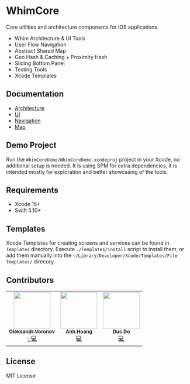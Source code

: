 # WhimCore
<!-- [![codecov](https://codecov.io/gh/maasglobal/whim-ios-core/branch/main/graph/badge.svg?token=9nsaxD0896)](https://codecov.io/gh/maasglobal/whim-ios-core) -->

Core utilities and architecture components for iOS applications.

- Whim Architecture & UI Tools
- User Flow Navigation
- Abstract Shared Map
- Geo Hash & Caching + Proximity Hash
- Sliding Bottom Panel
- Testing Tools
- Xcode Templates

## Documentation

- [Architecture](Sources/WhimCore/Documentation.docc/Architecture.md)
- [UI](Sources/WhimCore/Documentation.docc/UI.md)
- [Navigation](Sources/WhimCore/Documentation.docc/Navigation.md)
- [Map](Sources/WhimCore/Documentation.docc/Map.md)

## Demo Project

Run the `WhimCoreDemo/WhimCoreDemo.xcodeproj` project in your Xcode, no additional setup is needed. It is using SPM for extra dependencies, it is intended mostly for exploration and better showcasing of the tools.

## Requirements

- Xcode 15+
- Swift 5.10+

## Templates

Xcode Templates for creating screens and services can be found in `Templates` directory.
Execute `./Templates/install` script to install them, or add them manually into the `~/Library/Developer/Xcode/Templates/File Templates/` direcory.

## Contributors
<!-- ALL-CONTRIBUTORS-LIST:START - Do not remove or modify this section -->
<table>
  <tr>
    <td align="center"><a href="https://github.com/a-voronov"><img src="https://avatars.githubusercontent.com/u/11717236?v=4" width="100px;" alt=""/><br /><sub><b>Oleksandr Voronov</b></sub></a><br /><a href="https://github.com/maasglobal/whim-ios-core/commits?author=a-voronov" title="Idea & Implementation">💡💻</a></td>
    <td align="center"><a href="https://github.com/kanh296"><img src="https://avatars.githubusercontent.com/u/93093745?v=4" width="100px;" alt=""/><br /><sub><b>Anh Hoang</b></sub></a><br /><a href="https://github.com/maasglobal/whim-ios-core/commits?author=kanh296" title="Code">💻</a></td>
    <td align="center"><a href="https://github.com/volatilegg"><img src="https://avatars.githubusercontent.com/u/3374348?v=4" width="100px;" alt=""/><br /><sub><b>Duc Do</b></sub></a><br /><a href="https://github.com/maasglobal/whim-ios-core/commits?author=volatilegg" title="Code">💻</a></td>
  </tr>
</table>


## License

MIT License
